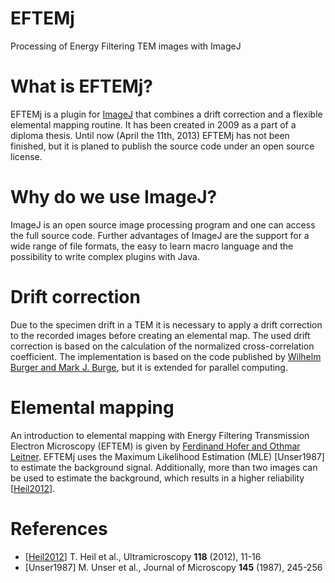 EFTEMj
======

Processing of Energy Filtering TEM images with ImageJ

# What is EFTEMj?

EFTEMj is a plugin for [ImageJ][ij] that combines a drift correction and a flexible elemental mapping routine. It has been created in 2009 as a part of a diploma thesis. Until now (April the 11th, 2013) EFTEMj has not been finished, but it is planed to publish the source code under an open source license.

# Why do we use ImageJ?

ImageJ is an open source image processing program and one can access the full source code. Further advantages of ImageJ are the support for a wide range of file formats, the easy to learn macro language and the possibility to write complex plugins with Java.

# Drift correction

Due to the specimen drift in a TEM it is necessary to apply a drift correction to the recorded images before creating an elemental map. The used drift correction is based on the calculation of the normalized cross-correlation coefficient. The implementation is based on the code published by [Wilhelm Burger and Mark J. Burge][1], but it is extended for parallel computing.

# Elemental mapping

An introduction to elemental mapping with Energy Filtering Transmission Electron Microscopy (EFTEM) is given by [Ferdinand Hofer and Othmar Leitner][2]. EFTEMj uses the Maximum Likelihood Estimation (MLE) [Unser1987] to estimate the background signal. Additionally, more than two images can be used to estimate the background, which results in a higher reliability [[Heil2012]].

# References

- [[Heil2012]] T. Heil et al., Ultramicroscopy **118** (2012), 11-16
- [Unser1987] M. Unser et al., Journal of Microscopy **145** (1987), 245-256

[ij]: http://rsbweb.nih.gov/ij/
[1]: http://www.imagingbook.com/
[2]: http://www.electroiq.com/articles/sst/print/volume-43/issue-3/features/metrology-test/metrology-eftem-provides-elemental-mapping-at-nanometer-resolution.html
[Heil2012]: http://dx.doi.org/10.1016/j.ultramic.2012.04.009
